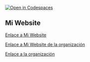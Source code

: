 [![Open in Codespaces](https://classroom.github.com/assets/launch-codespace-7f7980b617ed060a017424585567c406b6ee15c891e84e1186181d67ecf80aa0.svg)](https://classroom.github.com/open-in-codespaces?assignment_repo_id=12886297)

## Mi Website
[Enlace a Mi Website](https://ull-mfp-aet-2324.github.io/asignatura-website-javier-castro-gonzalez-0100825145/)

[Enlace a Mi Website de la organización](https://ull-mfp-aet-2324-alu0100825145.github.io/alu-mfp-aet-2324-alu0100825145.github.io/)

[Enlace a la organización](https://github.com/ull-mfp-aet-2324-alu0100825145)

